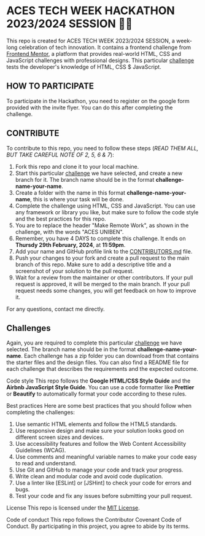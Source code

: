 # ACES TECH WEEK HACKATHON 2023/2024 SESSION 🚀🚀

This repo is created for ACES TECH WEEK 2023/2024 SESSION, a week-long celebration of tech innovation. It contains a frontend challenge from [Frontend Mentor](https://www.frontendmentor.io/), a platform that provides real-world HTML, CSS and JavaScript challenges with professional designs. This particular [challenge](https://www.frontendmentor.io/challenges/intro-section-with-dropdown-navigation-ryaPetHE5) tests the developer's knowledge of HTML, CSS $ JavaScript.

## HOW TO PARTICIPATE
To participate in the Hackathon, you need to register on the google form provided with the invite flyer. You can do this after completing the challenge.

## CONTRIBUTE

To contribute to this repo, you need to follow these steps (*READ THEM ALL, BUT TAKE CAREFUL NOTE OF 2, 5, 6 & 7*):

1. Fork this repo and clone it to your local machine.
2. Start this particular [challenge](https://www.frontendmentor.io/challenges/intro-section-with-dropdown-navigation-ryaPetHE5) we have selected, and create a new branch for it. The branch name should be in the format **challenge-name-your-name**.
3. Create a folder with the name in this format **challenge-name-your-name**, this is where your task will be done.
4. Complete the challenge using HTML, CSS and JavaScript. You can use any framework or library you like, but make sure to follow the code style and the best practices for this repo.
5. You are to replace the header "Make Remote Work", as shown in the challenge, with the words "ACES UNIBEN".
6. Remember, you have 4 DAYS to complete this challenge. It ends on **Thursdy 29th February, 2024**, at **11:59pm**.
7. Add your name and GitHub profile link to the [CONTRIBUTORS.md](CONTRIBUTORS.md) file.
8. Push your changes to your fork and create a pull request to the main branch of this repo. Make sure to add a descriptive title and a screenshot of your solution to the pull request.
9. Wait for a review from the maintainer or other contributors. If your pull request is approved, it will be merged to the main branch. If your pull request needs some changes, you will get feedback on how to improve it.

For any questions, contact me directly.

## Challenges
Again, you are required to complete this particular [challenge](https://www.frontendmentor.io/challenges/intro-section-with-dropdown-navigation-ryaPetHE5) we have selected. The branch name should be in the format **challenge-name-your-name**. Each challenge has a zip folder you can download from that contains the starter files and the design files. You can also find a README file for each challenge that describes the requirements and the expected outcome.

Code style
This repo follows the **Google HTML/CSS Style Guide** and the **Airbnb JavaScript Style Guide**. You can use a code formatter like **Prettier** or **Beautify** to automatically format your code according to these rules.

Best practices
Here are some best practices that you should follow when completing the challenges:

1. Use semantic HTML elements and follow the HTML5 standards.
2. Use responsive design and make sure your solution looks good on different screen sizes and devices.
3. Use accessibility features and follow the Web Content Accessibility Guidelines (WCAG).
4. Use comments and meaningful variable names to make your code easy to read and understand.
5. Use Git and GitHub to manage your code and track your progress.
6. Write clean and modular code and avoid code duplication.
7. Use a linter like [ESLint] or [JSHint] to check your code for errors and bugs.
8. Test your code and fix any issues before submitting your pull request.

License
This repo is licensed under the [MIT License](LICENSE).

Code of conduct
This repo follows the Contributor Covenant Code of Conduct. By participating in this project, you agree to abide by its terms.
